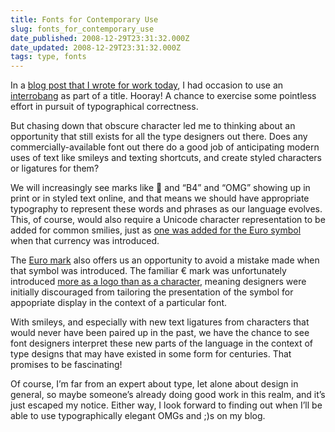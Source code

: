 ```yaml
---
title: Fonts for Contemporary Use
slug: fonts_for_contemporary_use
date_published: 2008-12-29T23:31:32.000Z
date_updated: 2008-12-29T23:31:32.000Z
tags: type, fonts
---
```


In a [blog post that I wrote for work today](https://web.archive.org/web/20130308083132/http://www.sixapart.com/blog/2008/12/the-laws-of-motion.html), I had occasion to use an [interrobang](http://en.wikipedia.org/wiki/Interrobang) as part of a title. Hooray! A chance to exercise some pointless effort in pursuit of typographical correctness.

But chasing down that obscure character led me to thinking about an opportunity that still exists for all the type designers out there. Does any commercially-available font out there do a good job of anticipating modern uses of text like smileys and texting shortcuts, and create styled characters or ligatures for them?

We will increasingly see marks like 🙂 and “B4” and “OMG” showing up in print or in styled text online, and that means we should have appropriate typography to represent these words and phrases as our language evolves. This, of course, would also require a Unicode character representation to be added for common smilies, just as [one was added for the Euro symbol](https://www.unicode.org/Public/2.1-Update/ReadMe-2.1.1.txt) when that currency was introduced.

The [Euro mark](https://web.archive.org/web/20081225004252/http://ec.europa.eu/economy_finance/the_euro/index_en.htm) also offers us an opportunity to avoid a mistake made when that symbol was introduced. The familiar € mark was unfortunately introduced [more as a logo than as a character](https://web.archive.org/web/20080727022543/http://www.fontshop.com/features/fontmag/002/02_euro/), meaning designers were initially discouraged from tailoring the presentation of the symbol for appopriate display in the context of a particular font.

With smileys, and especially with new text ligatures from characters that would never have been paired up in the past, we have the chance to see font designers interpret these new parts of the language in the context of type designs that may have existed in some form for centuries. That promises to be fascinating!

Of course, I’m far from an expert about type, let alone about design in general, so maybe someone’s already doing good work in this realm, and it’s just escaped my notice. Either way, I look forward to finding out when I’ll be able to use typographically elegant OMGs and ;)s on my blog.
